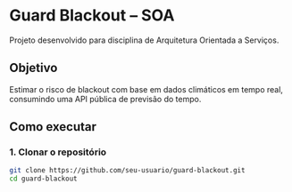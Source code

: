 # Guard Blackout – SOA

Projeto desenvolvido para disciplina de Arquitetura Orientada a Serviços.

## Objetivo

Estimar o risco de blackout com base em dados climáticos em tempo real, consumindo uma API pública de previsão do tempo.

## Como executar

### 1. Clonar o repositório

```bash
git clone https://github.com/seu-usuario/guard-blackout.git
cd guard-blackout
